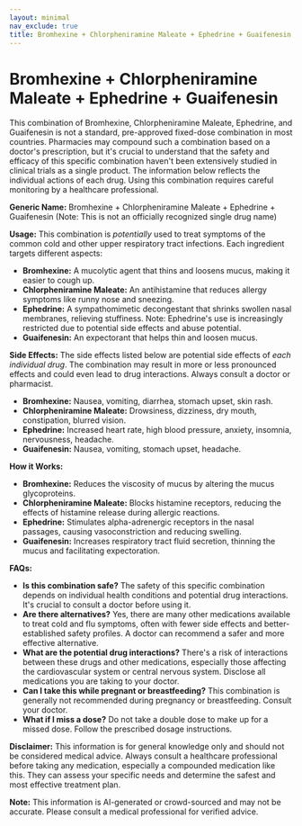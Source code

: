 ```yaml
---
layout: minimal
nav_exclude: true
title: Bromhexine + Chlorpheniramine Maleate + Ephedrine + Guaifenesin
---
```


# Bromhexine + Chlorpheniramine Maleate + Ephedrine + Guaifenesin

This combination of Bromhexine, Chlorpheniramine Maleate, Ephedrine, and Guaifenesin is not a standard, pre-approved fixed-dose combination in most countries.  Pharmacies may compound such a combination based on a doctor's prescription, but it's crucial to understand that the safety and efficacy of this specific combination haven't been extensively studied in clinical trials as a single product.  The information below reflects the individual actions of each drug. Using this combination requires careful monitoring by a healthcare professional.

**Generic Name:** Bromhexine + Chlorpheniramine Maleate + Ephedrine + Guaifenesin (Note: This is not an officially recognized single drug name)

**Usage:** This combination is *potentially* used to treat symptoms of the common cold and other upper respiratory tract infections.  Each ingredient targets different aspects:

* **Bromhexine:**  A mucolytic agent that thins and loosens mucus, making it easier to cough up.
* **Chlorpheniramine Maleate:** An antihistamine that reduces allergy symptoms like runny nose and sneezing.
* **Ephedrine:** A sympathomimetic decongestant that shrinks swollen nasal membranes, relieving stuffiness.  Note: Ephedrine's use is increasingly restricted due to potential side effects and abuse potential.
* **Guaifenesin:** An expectorant that helps thin and loosen mucus.

**Side Effects:** The side effects listed below are potential side effects of *each individual drug*. The combination may result in more or less pronounced effects and could even lead to drug interactions.  Always consult a doctor or pharmacist.

* **Bromhexine:** Nausea, vomiting, diarrhea, stomach upset, skin rash.
* **Chlorpheniramine Maleate:** Drowsiness, dizziness, dry mouth, constipation, blurred vision.
* **Ephedrine:** Increased heart rate, high blood pressure, anxiety, insomnia, nervousness, headache.
* **Guaifenesin:** Nausea, vomiting, stomach upset, headache.

**How it Works:**

* **Bromhexine:** Reduces the viscosity of mucus by altering the mucus glycoproteins.
* **Chlorpheniramine Maleate:** Blocks histamine receptors, reducing the effects of histamine release during allergic reactions.
* **Ephedrine:** Stimulates alpha-adrenergic receptors in the nasal passages, causing vasoconstriction and reducing swelling.
* **Guaifenesin:** Increases respiratory tract fluid secretion, thinning the mucus and facilitating expectoration.


**FAQs:**

* **Is this combination safe?**  The safety of this specific combination depends on individual health conditions and potential drug interactions. It's crucial to consult a doctor before using it.
* **Are there alternatives?** Yes, there are many other medications available to treat cold and flu symptoms, often with fewer side effects and better-established safety profiles.  A doctor can recommend a safer and more effective alternative.
* **What are the potential drug interactions?**  There's a risk of interactions between these drugs and other medications, especially those affecting the cardiovascular system or central nervous system. Disclose all medications you are taking to your doctor.
* **Can I take this while pregnant or breastfeeding?**  This combination is generally not recommended during pregnancy or breastfeeding. Consult your doctor.
* **What if I miss a dose?**  Do not take a double dose to make up for a missed dose. Follow the prescribed dosage instructions.


**Disclaimer:** This information is for general knowledge only and should not be considered medical advice.  Always consult a healthcare professional before taking any medication, especially a compounded medication like this.  They can assess your specific needs and determine the safest and most effective treatment plan.


**Note:** This information is AI-generated or crowd-sourced and may not be accurate. Please consult a medical professional for verified advice.